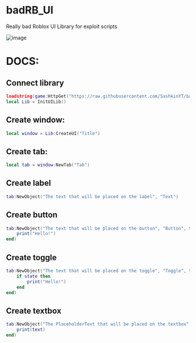 # badRB_UI
Really bad Roblox UI Library for exploit scripts

![image](https://user-images.githubusercontent.com/74656533/226190565-e8c26127-0977-43f8-a51e-fcb8bd0a3710.png)

# DOCS:
## Connect library
```lua
loadstring(game:HttpGet("https://raw.githubusercontent.com/SashkinYT/badRB_UI/main/UILib.lua"))()
local Lib = InitUILib()
```
## Create window:
```lua
local window = Lib:CreateUI("Title")
```
## Create tab:
```lua
local tab = window:NewTab("Tab")
```
## Create label
```lua
tab:NewObject("The text that will be placed on the label", "Text")
```
## Create button
```lua
tab:NewObject("The text that will be placed on the button", "Button", function()
    print("Hello!")
end)
```
## Create toggle
```lua
tab:NewObject("The text that will be placed on the toggle", "Toggle", function(state)
    if state then
        print("Hello!")
    end
end)
```
## Create textbox
```lua
tab:NewObject("The PlaceholderText that will be placed on the textbox", "Input", function(text)
    print(text)
end)
```
